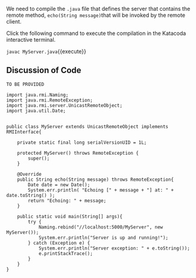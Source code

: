We need to compile the `.java` file that defines the server that contains the remote method, `echo(String message)`that will be invoked by the remote client.

Click the following command to execute the compilation in the Katacoda interactive terminal.

`javac MyServer.java`{{execute}}

## Discussion of Code

`TO BE PROVIDED`

```
import java.rmi.Naming;
import java.rmi.RemoteException;
import java.rmi.server.UnicastRemoteObject;
import java.util.Date;


public class MyServer extends UnicastRemoteObject implements RMIInterface{

    private static final long serialVersionUID = 1L;

    protected MyServer() throws RemoteException {
        super();
    }

    @Override
    public String echo(String message) throws RemoteException{
        Date date = new Date();
        System.err.println( "Echoing [" + message + "] at: " + date.toString() );
        return "Echoing: " + message;
    }

    public static void main(String[] args){
        try {
            Naming.rebind("//localhost:5000/MyServer", new MyServer());           
            System.err.println("Server is up and running!");
        } catch (Exception e) {
            System.err.println("Server exception: " + e.toString());
            e.printStackTrace();
        }
    }
}
```

